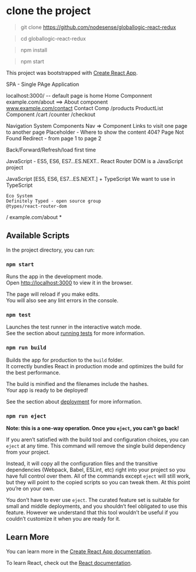 # clone the project

> git clone https://github.com/nodesense/globallogic-react-redux

> cd globallogic-react-redux

> npm install


> npm start

This project was bootstrapped with [Create React App](https://github.com/facebook/create-react-app).


SPA - Single PAge Application

localhost:3000/  --  default page is home Home Componnent
example.com/about ==> About component  
www.example.com/contact Contact Comp
    /products ProductList Component
    /cart
    /counter
    /checkout

Navigation System
Components 
Nav => Component 
Links to visit one page to another page
Placeholder - Where to show the content
404? Page Not Found
Redirect - from page 1 to page 2

Back/Forward/Refresh/load first time


JavaScript - ES5, ES6, ES7...ES.NEXT..
    React Router DOM is a JavaScript project

JavaScript [ES5, ES6, ES7...ES.NEXT.] + TypeScript
    We want to use in TypeScript

    Eco System
    Definitely Typed - open source group
    @types/react-router-dom

/
example.com/about
*

## Available Scripts

In the project directory, you can run:

### `npm start`

Runs the app in the development mode.<br>
Open [http://localhost:3000](http://localhost:3000) to view it in the browser.

The page will reload if you make edits.<br>
You will also see any lint errors in the console.

### `npm test`

Launches the test runner in the interactive watch mode.<br>
See the section about [running tests](https://facebook.github.io/create-react-app/docs/running-tests) for more information.

### `npm run build`

Builds the app for production to the `build` folder.<br>
It correctly bundles React in production mode and optimizes the build for the best performance.

The build is minified and the filenames include the hashes.<br>
Your app is ready to be deployed!

See the section about [deployment](https://facebook.github.io/create-react-app/docs/deployment) for more information.

### `npm run eject`

**Note: this is a one-way operation. Once you `eject`, you can’t go back!**

If you aren’t satisfied with the build tool and configuration choices, you can `eject` at any time. This command will remove the single build dependency from your project.

Instead, it will copy all the configuration files and the transitive dependencies (Webpack, Babel, ESLint, etc) right into your project so you have full control over them. All of the commands except `eject` will still work, but they will point to the copied scripts so you can tweak them. At this point you’re on your own.

You don’t have to ever use `eject`. The curated feature set is suitable for small and middle deployments, and you shouldn’t feel obligated to use this feature. However we understand that this tool wouldn’t be useful if you couldn’t customize it when you are ready for it.

## Learn More

You can learn more in the [Create React App documentation](https://facebook.github.io/create-react-app/docs/getting-started).

To learn React, check out the [React documentation](https://reactjs.org/).
